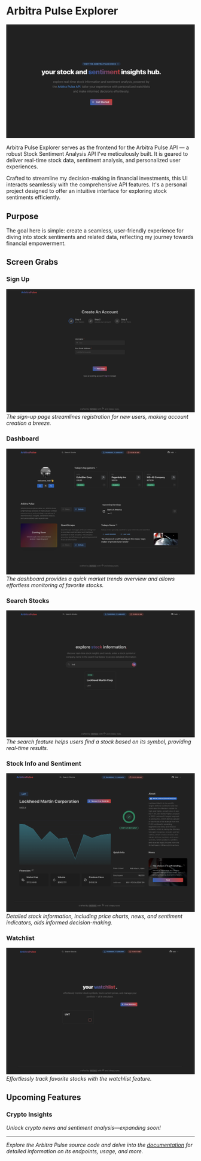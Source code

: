 # Arbitra Pulse Explorer

![Hero](/public/assets/screen-grabs/hero.png)

Arbitra Pulse Explorer serves as the frontend for the Arbitra Pulse API — a
robust Stock Sentiment Analysis API I've meticulously built. It is geared to
deliver real-time stock data, sentiment analysis, and personalized user
experiences.

Crafted to streamline my decision-making in financial investments, this UI
interacts seamlessly with the comprehensive API features. It's a personal
project designed to offer an intuitive interface for exploring stock sentiments
efficiently.

## Purpose

The goal here is simple: create a seamless, user-friendly experience for diving
into stock sentiments and related data, reflecting my journey towards financial
empowerment.

## Screen Grabs

### Sign Up

![Sign Up Page](/public/assets/screen-grabs/sign-up.png) _The sign-up page
streamlines registration for new users, making account creation a breeze._

### Dashboard

![Dashboard](/public/assets/screen-grabs/dashboard.png) _The dashboard provides
a quick market trends overview and allows effortless monitoring of favorite
stocks._

### Search Stocks

![Search Stocks](/public/assets/screen-grabs/search-stocks.png) _The search
feature helps users find a stock based on its symbol, providing real-time
results._

### Stock Info and Sentiment

![Stock Info and Sentiment](/public/assets/screen-grabs/stock-info.png)
_Detailed stock information, including price charts, news, and sentiment
indicators, aids informed decision-making._

### Watchlist

![Watchlist](/public/assets/screen-grabs/user-watchlist.png) _Effortlessly track
favorite stocks with the watchlist feature._

## Upcoming Features

### Crypto Insights

_Unlock crypto news and sentiment analysis—expanding soon!_

---

_Explore the Arbitra Pulse source code and delve into the [documentation](#) for
detailed information on its endpoints, usage, and more._
